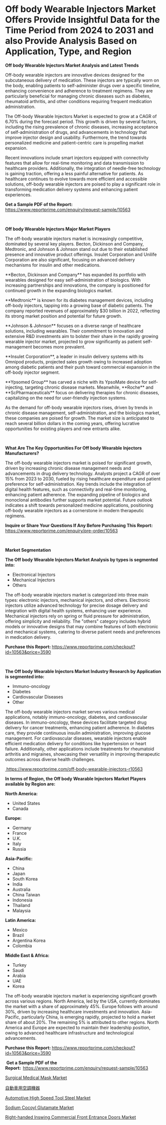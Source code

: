 <p><h1>Off body Wearable Injectors Market Offers Provide Insightful Data for the Time Period from 2024 to 2031 and also Provide Analysis Based on Application, Type, and Region</h1></p><p><strong>Off body Wearable Injectors Market Analysis and Latest Trends</strong></p>
<p><p>Off-body wearable injectors are innovative devices designed for the subcutaneous delivery of medication. These injectors are typically worn on the body, enabling patients to self-administer drugs over a specific timeline, enhancing convenience and adherence to treatment regimens. They are particularly beneficial for managing chronic diseases such as diabetes, rheumatoid arthritis, and other conditions requiring frequent medication administration.</p><p>The Off-body Wearable Injectors Market is expected to grow at a CAGR of 6.70% during the forecast period. This growth is driven by several factors, including the rising prevalence of chronic diseases, increasing acceptance of self-administration of drugs, and advancements in technology that improve injector design and usability. Furthermore, the trend towards personalized medicine and patient-centric care is propelling market expansion. </p><p>Recent innovations include smart injectors equipped with connectivity features that allow for real-time monitoring and data transmission to healthcare providers. Additionally, the integration of needle-free technology is gaining traction, offering a less painful alternative for patients. As healthcare continues to evolve towards more efficient and accessible solutions, off-body wearable injectors are poised to play a significant role in transforming medication delivery systems and enhancing patient experiences.</p></p>
<p><strong>Get a Sample PDF of the Report:&nbsp;</strong> <a href="https://www.reportprime.com/enquiry/request-sample/10563">https://www.reportprime.com/enquiry/request-sample/10563</a></p>
<p>&nbsp;</p>
<p><strong>Off body Wearable Injectors Major Market Players</strong></p>
<p><p>The off-body wearable injectors market is increasingly competitive, dominated by several key players. Becton, Dickinson and Company, Medtronic, and Johnson & Johnson stand out due to their established presence and innovative product offerings. Insulet Corporation and Unilife Corporation are also significant, focusing on advanced delivery mechanisms for insulin and other medications.</p><p>**Becton, Dickinson and Company** has expanded its portfolio with wearables designed for easy self-administration of biologics. With increasing partnerships and innovations, the company is positioned for continued growth in the expanding biologics market.</p><p>**Medtronic** is known for its diabetes management devices, including off-body injectors, tapping into a growing base of diabetic patients. The company reported revenues of approximately $30 billion in 2022, reflecting its strong market position and potential for future growth.</p><p>**Johnson & Johnson** focuses on a diverse range of healthcare solutions, including wearables. Their commitment to innovation and extensive R&D investments aim to bolster their share in the rapidly growing wearable injector market, projected to grow significantly as patient self-management becomes more prevalent.</p><p>**Insulet Corporation**, a leader in insulin delivery systems with its Omnipod products, projected sales growth owing to increased adoption among diabetic patients and their push toward commercial expansion in the off-body injector segment.</p><p>**Ypsomed Group** has carved a niche with its YpsoMate device for self-injecting, targeting chronic disease markets. Meanwhile, **Roche** and **ScPharmaceuticals** focus on delivering therapies for chronic diseases, capitalizing on the need for user-friendly injection systems.</p><p>As the demand for off-body wearable injectors rises, driven by trends in chronic disease management, self-administration, and the biologics market, these companies are poised for growth. The market size is anticipated to reach several billion dollars in the coming years, offering lucrative opportunities for existing players and new entrants alike.</p></p>
<p>&nbsp;</p>
<p><strong>What Are The Key Opportunities For Off body Wearable Injectors Manufacturers?</strong></p>
<p><p>The off-body wearable injectors market is poised for significant growth, driven by increasing chronic disease management needs and advancements in drug delivery technology. Analysts project a CAGR of over 15% from 2023 to 2030, fueled by rising healthcare expenditure and patient preference for self-administration. Key trends include the integration of digital health features, such as connectivity and real-time monitoring, enhancing patient adherence. The expanding pipeline of biologics and monoclonal antibodies further supports market potential. Future outlook indicates a shift towards personalized medicine applications, positioning off-body wearable injectors as a cornerstone in modern therapeutic regimens.</p></p>
<p><strong>Inquire or Share Your Questions If Any Before Purchasing This Report:</strong> <a href="https://www.reportprime.com/enquiry/pre-order/10563">https://www.reportprime.com/enquiry/pre-order/10563</a></p>
<p>&nbsp;</p>
<p><strong>Market Segmentation</strong></p>
<p><strong>The Off body Wearable Injectors Market Analysis by types is segmented into:</strong></p>
<p><ul><li>Electronical Injectors</li><li>Mechanical Injectors</li><li>Others</li></ul></p>
<p><p>The off-body wearable injectors market is categorized into three main types: electronic injectors, mechanical injectors, and others. Electronic injectors utilize advanced technology for precise dosage delivery and integration with digital health systems, enhancing user experience. Mechanical injectors rely on spring or fluid pressure for administration, offering simplicity and reliability. The "others" category includes hybrid models or innovative designs that may combine features of both electronic and mechanical systems, catering to diverse patient needs and preferences in medication delivery.</p></p>
<p><strong>Purchase this Report:&nbsp;</strong><a href="https://www.reportprime.com/checkout?id=10563&price=3590">https://www.reportprime.com/checkout?id=10563&price=3590</a></p>
<p>&nbsp;</p>
<p><strong>The Off body Wearable Injectors Market Industry Research by Application is segmented into:</strong></p>
<p><ul><li>Immuno-oncology</li><li>Diabetes</li><li>Cardiovascular Diseases</li><li>Other</li></ul></p>
<p><p>The off-body wearable injectors market serves various medical applications, notably immuno-oncology, diabetes, and cardiovascular diseases. In immuno-oncology, these devices facilitate targeted drug delivery for cancer treatments, enhancing patient adherence. In diabetes care, they provide continuous insulin administration, improving glucose management. For cardiovascular diseases, wearable injectors enable efficient medication delivery for conditions like hypertension or heart failure. Additionally, other applications include treatments for rheumatoid arthritis and migraines, showcasing their versatility in improving therapeutic outcomes across diverse health challenges.</p></p>
<p><a href="https://www.reportprime.com/off-body-wearable-injectors-r10563">&nbsp;https://www.reportprime.com/off-body-wearable-injectors-r10563</a></p>
<p><strong>In terms of Region, the Off body Wearable Injectors Market Players available by Region are:</strong></p>
<p>
    <p> <strong> North America: </strong>
        <ul>
            <li>United States</li>
            <li>Canada</li>
        </ul>
        </p> 
    <p> <strong> Europe: </strong>
        <ul>
            <li>Germany</li>
            <li>France</li>
            <li>U.K.</li>
            <li>Italy</li>
            <li>Russia</li>
        </ul>
        </p> 
    <p> <strong> Asia-Pacific: </strong>
        <ul>
            <li>China</li>
            <li>Japan</li>
            <li>South Korea</li>
            <li>India</li>
            <li>Australia</li>
            <li>China Taiwan</li>
            <li>Indonesia</li>
            <li>Thailand</li>
            <li>Malaysia</li>
        </ul>
        </p> 
    <p> <strong> Latin America: </strong>
        <ul>
            <li>Mexico</li>
            <li>Brazil</li>
            <li>Argentina Korea</li>
            <li>Colombia</li>
        </ul>
        </p> 
    <p> <strong> Middle East & Africa: </strong>
        <ul>
            <li>Turkey</li>
            <li>Saudi</li>
            <li>Arabia</li>
            <li>UAE</li>
            <li>Korea</li>
        </ul>
    </p>
    </p>
<p><p>The off-body wearable injectors market is experiencing significant growth across various regions. North America, led by the USA, currently dominates the market with a share of approximately 45%. Europe follows with around 30%, driven by increasing healthcare investments and innovation. Asia-Pacific, particularly China, is emerging rapidly, projected to hold a market share of about 20%. The remaining 5% is attributed to other regions. North America and Europe are expected to maintain their leadership position, owing to advanced healthcare infrastructure and technological advancements.</p></p>
<p><strong>Purchase this Report: </strong><a href="https://www.reportprime.com/checkout?id=10563&price=3590">https://www.reportprime.com/checkout?id=10563&price=3590</a></p>
<p>&nbsp;<strong>Get a Sample PDF of the Report:&nbsp;&nbsp;</strong><a href="https://www.reportprime.com/enquiry/request-sample/10563">https://www.reportprime.com/enquiry/request-sample/10563</a></p>
<p><strong></strong></p>
<p><p><a href="https://github.com/mahnoor2003/Market-Research-Report-List-6/blob/main/surgical-medical-mask-market.md">Surgical Medical Mask Market</a></p><p><a href="https://medium.com/@kw8enloe/automotive-air-conditioner-device-market-%E3%81%AF-%E3%82%B3%E3%82%B9%E3%83%88%E7%AE%A1%E7%90%86%E3%81%A8%E5%8A%B9%E7%8E%87%E5%90%91%E4%B8%8A%E3%82%92%E5%84%AA%E5%85%88%E3%81%97%E3%81%BE%E3%81%99-%E3%81%95%E3%82%89%E3%81%AB-%E5%A0%B1%E5%91%8A%E6%9B%B8%E3%81%AF%E5%B8%82%E5%A0%B4%E3%81%AE%E9%9C%80%E8%A6%81%E9%9D%A2%E3%81%A8%E4%BE%9B%E7%B5%A6%E9%9D%A2%E3%81%AE%E4%B8%A1%E6%96%B9%E3%82%92%E3%82%AB%E3%83%90%E3%83%BC%E3%81%97%E3%81%A6%E3%81%84%E3%81%BE%E3%81%99-cca631c68573">自動車用空調機器</a></p><p><a href="https://medium.com/@jennyflatoue9/the-automotive-high-speed-tool-steel-market-prioritizes-cost-control-and-efficiency-enhancement-c1f43a9d9a63">Automotive High Speed Tool Steel Market</a></p><p><a href="https://www.linkedin.com/pulse/how-regional-markets-adapting-sodium-cocoyl-glutamate-xw68e?trackingId=BR6dxEaFSwOcYKyQPLhZvQ%3D%3D">Sodium Cocoyl Glutamate Market</a></p><p><a href="https://issuu.com/reportprime-2/docs/right-handed-inswing-commercial-fro_49ff058fb15912">Right-handed Inswing Commercial Front Entrance Doors Market</a></p></p>